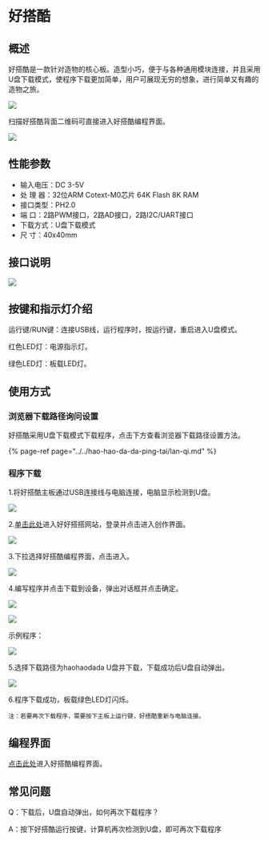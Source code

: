 # 好搭酷

## 概述

好搭酷是一款针对造物的核心板。造型小巧，便于与各种通用模块连接，并且采用U盘下载模式，使程序下载更加简单，用户可展现无穷的想象，进行简单又有趣的造物之旅。

![](../.gitbook/assets/core-1.png)

扫描好搭酷背面二维码可直接进入好搭酷编程界面。

![](../.gitbook/assets/core-7.png)

## 性能参数

* 输入电压：DC 3-5V
* 处 理 器：32位ARM Cotext-M0芯片 64K Flash 8K RAM
* 接口类型：PH2.0
* 端    口：2路PWM接口，2路AD接口，2路I2C/UART接口
* 下载方式：U盘下载模式
* 尺    寸：40x40mm

## 接口说明

![](../.gitbook/assets/core-2.png)

## 按键和指示灯介绍

运行键/RUN键：连接USB线，运行程序时，按运行键，重启进入U盘模式。

红色LED灯：电源指示灯。

绿色LED灯：板载LED灯。

## 使用方式

### 浏览器下载路径询问设置

好搭酷采用U盘下载模式下载程序，点击下方查看浏览器下载路径设置方法。

{% page-ref page="../../hao-hao-da-da-ping-tai/lan-qi.md" %}

### 程序下载

1.将好搭酷主板通过USB连接线与电脑连接，电脑显示检测到U盘。

![](../.gitbook/assets/nduino-wulink-1.png)

2.[单击此处](http://www.haohaodada.com)进入好好搭搭网站，登录并点击进入创作界面。

![](../.gitbook/assets/haodabit-4.png)

3.下拉选择好搭酷编程界面，点击进入。

![](../.gitbook/assets/core-3.png)

4.编写程序并点击下载到设备，弹出对话框并点击确定。

![](../.gitbook/assets/core-4.png)

![](../.gitbook/assets/core-5.png)

示例程序：

![](../.gitbook/assets/core-6.png)

5.选择下载路径为haohaodada U盘并下载，下载成功后U盘自动弹出。

![](../.gitbook/assets/huizhang-8.png)

6.程序下载成功，板载绿色LED灯闪烁。

```text
注：若要再次下载程序，需要按下主板上运行键，好搭酷重新与电脑连接。
```

## 编程界面

[点击此处](http://www.haohaodada.com/Core/)进入好搭酷编程界面。

## 常见问题

Q：下载后，U盘自动弹出，如何再次下载程序？

A：按下好搭酷运行按键，计算机再次检测到U盘，即可再次下载程序

